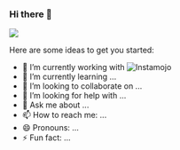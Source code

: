 ### Hi there 👋

![](https://komarev.com/ghpvc/?username=jigs1212)


Here are some ideas to get you started:

- 🔭 I’m currently working with ![Instamojo](https://github.com/instamojo)
- 🌱 I’m currently learning ...
- 👯 I’m looking to collaborate on ...
- 🤔 I’m looking for help with ...
- 💬 Ask me about ...
- 📫 How to reach me: ...
- 😄 Pronouns: ...
- ⚡ Fun fact: ...

<!--
**jigs1212/jigs1212** is a ✨ _special_ ✨ repository because its `README.md` (this file) appears on your GitHub profile.
-->
